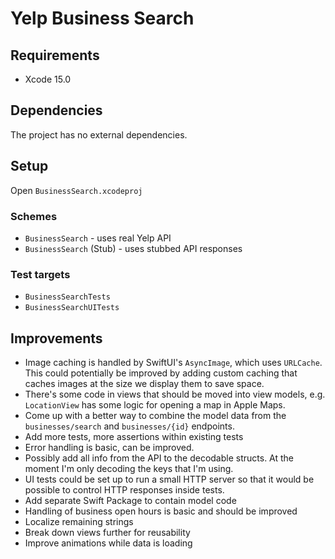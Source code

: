 # Yelp Business Search

## Requirements
* Xcode 15.0

## Dependencies
The project has no external dependencies.

## Setup
Open `BusinessSearch.xcodeproj`

### Schemes
* `BusinessSearch` - uses real Yelp API
* `BusinessSearch` (Stub) - uses stubbed API responses

### Test targets
* `BusinessSearchTests`
* `BusinessSearchUITests`

## Improvements
* Image caching is handled by SwiftUI's `AsyncImage`, which uses `URLCache`. This could potentially be improved by adding custom caching that caches images at the size we display them to save space.
* There's some code in views that should be moved into view models, e.g. `LocationView` has some logic for opening a map in Apple Maps.
* Come up with a better way to combine the model data from the `businesses/search` and `businesses/{id}` endpoints.
* Add more tests, more assertions within existing tests
* Error handling is basic, can be improved.
* Possibly add all info from the API to the decodable structs. At the moment I'm only decoding the keys that I'm using.
* UI tests could be set up to run a small HTTP server so that it would be possible to control HTTP responses inside tests.
* Add separate Swift Package to contain model code
* Handling of business open hours is basic and should be improved
* Localize remaining strings
* Break down views further for reusability
* Improve animations while data is loading